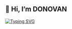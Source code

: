👋 Hi, I’m DONOVAN
---
<a href="https://git.io/typing-svg"><img src="https://readme-typing-svg.herokuapp.com?font=robot&pause=1000&color=75F73B&width=435&lines=%22%22+Welcome+to+my+world+%22%22" alt="Typing SVG" /></a>
<!---
KevinDonovan2/KevinDonovan2 is a ✨ special ✨ repository because its `README.md` (this file) appears on your GitHub profile.
You can click the Preview link to take a look at your changes.
--->
